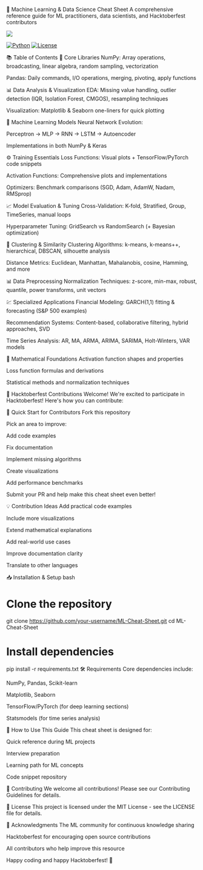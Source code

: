 🚀 Machine Learning & Data Science Cheat Sheet
A comprehensive reference guide for ML practitioners, data scientists, and Hacktoberfest contributors

[![](https://img.shields.io/badge/Hacktoberfest-friendly-brightgreen)](https://img.shields.io/badge/Hacktoberfest-friendly-brightgreen)

[![Python](https://img.shields.io/badge/Python-3.8%2B-blue)](https://python.org)
[![License](https://img.shields.io/badge/License-MIT-lightgrey)](LICENSE)

📚 Table of Contents
🔢 Core Libraries
NumPy: Array operations, broadcasting, linear algebra, random sampling, vectorization

Pandas: Daily commands, I/O operations, merging, pivoting, apply functions

📊 Data Analysis & Visualization
EDA: Missing value handling, outlier detection (IQR, Isolation Forest, CMGOS), resampling techniques

Visualization: Matplotlib & Seaborn one-liners for quick plotting

🧠 Machine Learning Models
Neural Network Evolution:

Perceptron → MLP → RNN → LSTM → Autoencoder

Implementations in both NumPy & Keras

⚙️ Training Essentials
Loss Functions: Visual plots + TensorFlow/PyTorch code snippets

Activation Functions: Comprehensive plots and implementations

Optimizers: Benchmark comparisons (SGD, Adam, AdamW, Nadam, RMSprop)

📈 Model Evaluation & Tuning
Cross-Validation: K-fold, Stratified, Group, TimeSeries, manual loops

Hyperparameter Tuning: GridSearch vs RandomSearch (+ Bayesian optimization)

🎯 Clustering & Similarity
Clustering Algorithms: k-means, k-means++, hierarchical, DBSCAN, silhouette analysis

Distance Metrics: Euclidean, Manhattan, Mahalanobis, cosine, Hamming, and more

📊 Data Preprocessing
Normalization Techniques: z-score, min-max, robust, quantile, power transforms, unit vectors

💹 Specialized Applications
Financial Modeling: GARCH(1,1) fitting & forecasting (S&P 500 examples)

Recommendation Systems: Content-based, collaborative filtering, hybrid approaches, SVD

Time Series Analysis: AR, MA, ARMA, ARIMA, SARIMA, Holt-Winters, VAR models

🧮 Mathematical Foundations
Activation function shapes and properties

Loss function formulas and derivations

Statistical methods and normalization techniques

🎯 Hacktoberfest Contributions Welcome!
We're excited to participate in Hacktoberfest! Here's how you can contribute:

🚀 Quick Start for Contributors
Fork this repository

Pick an area to improve:

Add code examples

Fix documentation

Implement missing algorithms

Create visualizations

Add performance benchmarks

Submit your PR and help make this cheat sheet even better!

💡 Contribution Ideas
Add practical code examples

Include more visualizations

Extend mathematical explanations

Add real-world use cases

Improve documentation clarity

Translate to other languages

📥 Installation & Setup
bash
# Clone the repository
git clone https://github.com/your-username/ML-Cheat-Sheet.git
cd ML-Cheat-Sheet

# Install dependencies
pip install -r requirements.txt
🛠 Requirements
Core dependencies include:

NumPy, Pandas, Scikit-learn

Matplotlib, Seaborn

TensorFlow/PyTorch (for deep learning sections)

Statsmodels (for time series analysis)

📖 How to Use This Guide
This cheat sheet is designed for:

Quick reference during ML projects

Interview preparation

Learning path for ML concepts

Code snippet repository

🤝 Contributing
We welcome all contributions! Please see our Contributing Guidelines for details.

📄 License
This project is licensed under the MIT License - see the LICENSE file for details.

🙏 Acknowledgments
The ML community for continuous knowledge sharing

Hacktoberfest for encouraging open source contributions

All contributors who help improve this resource

Happy coding and happy Hacktoberfest! 🎃
